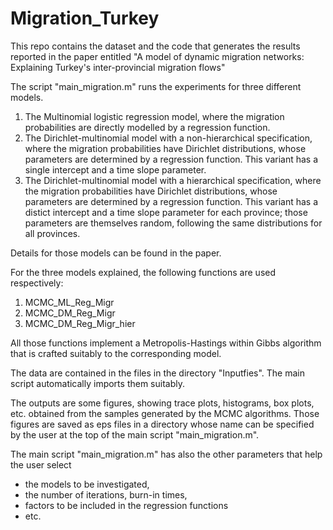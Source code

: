 # Migration_Turkey
This repo contains the dataset and the code that generates the results reported in the paper entitled
"A model of dynamic migration networks: Explaining Turkey's inter-provincial migration flows"

The script "main_migration.m" runs the experiments for three different models.

1) The Multinomial logistic regression model, where the migration probabilities are directly modelled by a regression function.
2) The Dirichlet-multinomial model with a non-hierarchical specification, where the migration probabilities have Dirichlet distributions, whose parameters are determined by a regression function. 
This variant has a single intercept and a time slope parameter. 
3) The Dirichlet-multinomial  model with a hierarchical specification, where the migration probabilities have Dirichlet distributions, whose parameters are determined by a regression function. 
This variant has a distict intercept and a time slope parameter for each province; those parameters are themselves random, following the same distributions for all provinces.

Details for those models can be found in the paper.

For the three models explained, the following functions are used respectively:
1) MCMC_ML_Reg_Migr
2) MCMC_DM_Reg_Migr
3) MCMC_DM_Reg_Migr_hier

All those functions implement a Metropolis-Hastings within Gibbs algorithm that is crafted suitably to the corresponding model.

The data are contained in the files in the directory "Inputfies". The main script automatically imports them suitably.

The outputs are some figures, showing trace plots, histograms, box plots, etc. obtained from the samples generated by the MCMC algorithms. Those figures are saved as eps files in a directory whose name can be specified by the user at the top of the main script "main_migration.m".

The main script "main_migration.m" has also the other parameters that help the user select 
- the models to be investigated,
- the number of iterations, burn-in times,
- factors to be included in the regression functions
- etc.
